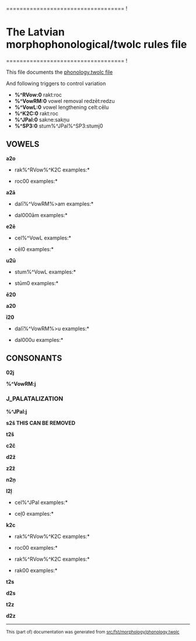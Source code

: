 =================================== !
# The Latvian morphophonological/twolc rules file 
=================================== !

This file documents the [phonology.twolc file](http://github.com/giellalt/lang-lav/blob/main/src/fst/phonology.twolc) 

And following triggers to control variation
* **%^RVow:0** rakt:roc
* **%^VowRM:0** vowel removal redzēt:redzu
* **%^VowL:0** vowel lengthening celt:cēlu
* **%^K2C:0** rakt:roc
* **%^JPal:0** sakne:sakņu
* **%^SP3:0** stum%^JPal%^SP3:stumj0 

## VOWELS
**a2o**

* rak%^RVow%^K2C examples:*

* roc00 examples:*

**a2ā**

* dalī%^VowRM%>am examples:*

* dal000ām examples:*

**e2ē**

* cel%^VowL examples:*

* cēl0 examples:*

**u2ū**

* stum%^VowL examples:*

* stūm0 examples:*

**ē20**

**a20**

**ī20**

* dalī%^VowRM%>u examples:*

* dal000u examples:*

## CONSONANTS
**02j**

**%^VowRM:j**

### J_PALATALIZATION
**%^JPal:j**

**s2š THIS CAN BE REMOVED**

**t2š**

**c2č**

**d2ž**

**z2ž**

**n2ņ**

**l2ļ**

* cel%^JPal examples:*

* ceļ0 examples:*

**k2c**

* rak%^RVow%^K2C examples:*

* roc00 examples:*

* rak%^RVow%^K2C examples:*

* rak00 examples:*

**t2s**

**d2s**

**t2z**

**d2z**

* * *

<small>This (part of) documentation was generated from [src/fst/morphology/phonology.twolc](https://github.com/giellalt/lang-lav/blob/main/src/fst/morphology/phonology.twolc)</small>

